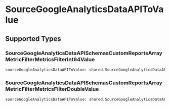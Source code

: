 # SourceGoogleAnalyticsDataAPIToValue


## Supported Types

### SourceGoogleAnalyticsDataAPISchemasCustomReportsArrayMetricFilterMetricsFilterInt64Value

```python
sourceGoogleAnalyticsDataAPIToValue: shared.SourceGoogleAnalyticsDataAPISchemasCustomReportsArrayMetricFilterMetricsFilterInt64Value = /* values here */
```

### SourceGoogleAnalyticsDataAPISchemasCustomReportsArrayMetricFilterMetricsFilterDoubleValue

```python
sourceGoogleAnalyticsDataAPIToValue: shared.SourceGoogleAnalyticsDataAPISchemasCustomReportsArrayMetricFilterMetricsFilterDoubleValue = /* values here */
```

